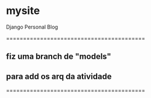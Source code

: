 # mysite
Django Personal Blog

=========================================

## fiz uma branch de "models" 
## para add os arq da atividade

=========================================
